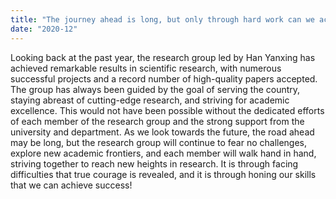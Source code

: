 ```yaml
---
title: "The journey ahead is long, but only through hard work can we achieve success! Wishing you all a Happy New Year and may you forge ahead fearlessly in 2021, achieving even greater accomplishments!"
date: "2020-12"
---
```


Looking back at the past year, the research group led by Han Yanxing has achieved remarkable results in scientific research, with numerous successful projects and a record number of high-quality papers accepted. The group has always been guided by the goal of serving the country, staying abreast of cutting-edge research, and striving for academic excellence. This would not have been possible without the dedicated efforts of each member of the research group and the strong support from the university and department. As we look towards the future, the road ahead may be long, but the research group will continue to fear no challenges, explore new academic frontiers, and each member will walk hand in hand, striving together to reach new heights in research. It is through facing difficulties that true courage is revealed, and it is through honing our skills that we can achieve success!